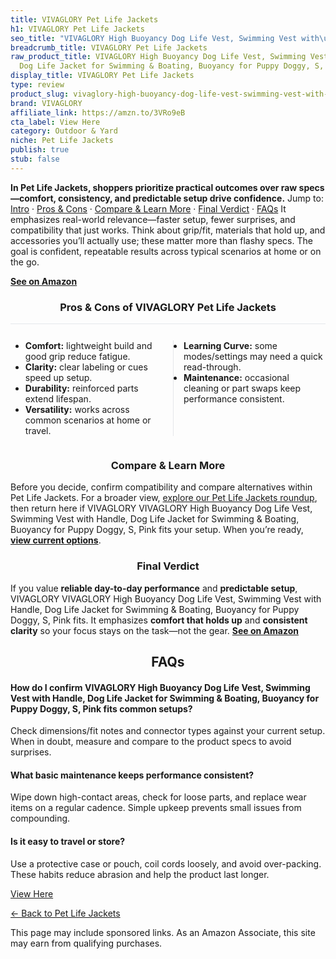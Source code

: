```yaml
---
title: VIVAGLORY Pet Life Jackets
h1: VIVAGLORY Pet Life Jackets
seo_title: "VIVAGLORY High Buoyancy Dog Life Vest, Swimming Vest with\u2026"
breadcrumb_title: VIVAGLORY Pet Life Jackets
raw_product_title: VIVAGLORY High Buoyancy Dog Life Vest, Swimming Vest with Handle,
  Dog Life Jacket for Swimming & Boating, Buoyancy for Puppy Doggy, S, Pink
display_title: VIVAGLORY Pet Life Jackets
type: review
product_slug: vivaglory-high-buoyancy-dog-life-vest-swimming-vest-with-handle-dog-lif-52b40003
brand: VIVAGLORY
affiliate_link: https://amzn.to/3VRo9eB
cta_label: View Here
category: Outdoor & Yard
niche: Pet Life Jackets
publish: true
stub: false
---
```


<div id="intro" class="full-width"><p><strong>In Pet Life Jackets, shoppers prioritize practical outcomes over raw specs&mdash;comfort, consistency, and predictable setup drive confidence.</strong> Jump to: <a href="#intro">Intro</a> · <a href="#pros-cons">Pros &amp; Cons</a> · <a href="#compare-more">Compare &amp; Learn More</a> · <a href="#verdict">Final Verdict</a> · <a href="#faqs">FAQs</a> It emphasizes real-world relevance&mdash;faster setup, fewer surprises, and compatibility that just works. Think about grip/fit, materials that hold up, and accessories you’ll actually use; these matter more than flashy specs. The goal is confident, repeatable results across typical scenarios at home or on the go.</p><p><a href="https://amzn.to/3VRo9eB" rel="nofollow sponsored noopener" target="_blank"><strong>See on Amazon</strong></a></p></div>
<h3 id="pros-cons" style="text-align:center;">Pros &amp; Cons of VIVAGLORY Pet Life Jackets</h3>
<div class="pc-grid" style="display:grid;grid-template-columns:1fr 1fr;gap:16px;border-top:1px solid #e5e7eb;padding-top:12px;">
  <ul>
    <li><strong>Comfort:</strong> lightweight build and good grip reduce fatigue.</li>
    <li><strong>Clarity:</strong> clear labeling or cues speed up setup.</li>
    <li><strong>Durability:</strong> reinforced parts extend lifespan.</li>
    <li><strong>Versatility:</strong> works across common scenarios at home or travel.</li>
  </ul>
  <ul style="border-left:1px solid #e5e7eb;padding-left:16px;">
    <li><strong>Learning Curve:</strong> some modes/settings may need a quick read-through.</li>
    <li><strong>Maintenance:</strong> occasional cleaning or part swaps keep performance consistent.</li>
  </ul>
</div>


<h3 id="compare-more" style="text-align:center;">Compare &amp; Learn More</h3>
<p>Before you decide, confirm compatibility and compare alternatives within Pet Life Jackets. For a broader view, <a href="#">explore our Pet Life Jackets roundup</a>, then return here if VIVAGLORY VIVAGLORY High Buoyancy Dog Life Vest, Swimming Vest with Handle, Dog Life Jacket for Swimming & Boating, Buoyancy for Puppy Doggy, S, Pink fits your setup. When you’re ready, <a href="https://amzn.to/3VRo9eB" rel="nofollow sponsored noopener" target="_blank"><strong>view current options</strong></a>.</p>

<h3 id="verdict" style="text-align:center;">Final Verdict</h3>
<p>If you value <strong>reliable day-to-day performance</strong> and <strong>predictable setup</strong>, VIVAGLORY VIVAGLORY High Buoyancy Dog Life Vest, Swimming Vest with Handle, Dog Life Jacket for Swimming & Boating, Buoyancy for Puppy Doggy, S, Pink fits. It emphasizes <strong>comfort that holds up</strong> and <strong>consistent clarity</strong> so your focus stays on the task&mdash;not the gear. <a href="https://amzn.to/3VRo9eB" rel="nofollow sponsored noopener" target="_blank"><strong>See on Amazon</strong></a></p>

<h2 id="faqs" style="text-align:center;">FAQs</h2>
<h4><strong>How do I confirm VIVAGLORY High Buoyancy Dog Life Vest, Swimming Vest with Handle, Dog Life Jacket for Swimming & Boating, Buoyancy for Puppy Doggy, S, Pink fits common setups?</strong></h4>
<p>Check dimensions/fit notes and connector types against your current setup. When in doubt, measure and compare to the product specs to avoid surprises.</p>
<h4><strong>What basic maintenance keeps performance consistent?</strong></h4>
<p>Wipe down high-contact areas, check for loose parts, and replace wear items on a regular cadence. Simple upkeep prevents small issues from compounding.</p>
<h4><strong>Is it easy to travel or store?</strong></h4>
<p>Use a protective case or pouch, coil cords loosely, and avoid over-packing. These habits reduce abrasion and help the product last longer.</p>

<p><a class="btn" href="https://amzn.to/3VRo9eB" target="_blank" rel="nofollow sponsored noopener">View Here</a></p>
<p><a href="/roundups/outdoor-yard/pet-life-jackets/">← Back to Pet Life Jackets</a></p>
<aside class="disclosure">This page may include sponsored links. As an Amazon Associate, this site may earn from qualifying purchases.</aside>
